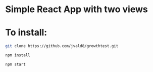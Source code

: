 # Simple React App with two views

# To install:
```bash
git clone https://github.com/jvald8/growthtest.git
```

```bash
npm install
```

```bash
npm start
```